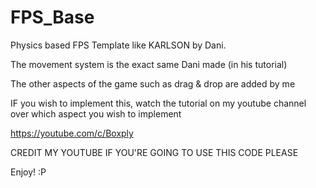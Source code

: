 # FPS_Base
Physics based FPS Template like KARLSON by Dani. 

The movement system is the exact same Dani made (in his tutorial)

The other aspects of the game such as drag & drop are added by me

IF you wish to implement this, watch the tutorial on my youtube channel over which aspect you wish to implement

https://youtube.com/c/Boxply

CREDIT MY YOUTUBE IF YOU'RE GOING TO USE THIS CODE PLEASE

Enjoy! :P
